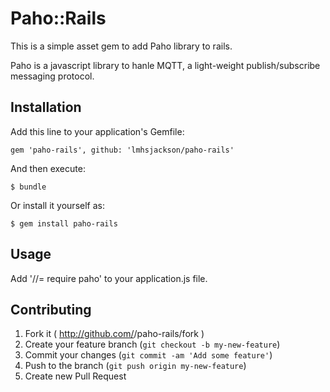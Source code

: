 # Paho::Rails

This is a simple asset gem to add Paho library to rails.

Paho is a javascript library to hanle MQTT, a light-weight publish/subscribe messaging protocol.

## Installation

Add this line to your application's Gemfile:

    gem 'paho-rails', github: 'lmhsjackson/paho-rails'

And then execute:

    $ bundle

Or install it yourself as:

    $ gem install paho-rails

## Usage

Add '//= require paho' to your application.js file.

## Contributing

1. Fork it ( http://github.com/<my-github-username>/paho-rails/fork )
2. Create your feature branch (`git checkout -b my-new-feature`)
3. Commit your changes (`git commit -am 'Add some feature'`)
4. Push to the branch (`git push origin my-new-feature`)
5. Create new Pull Request
